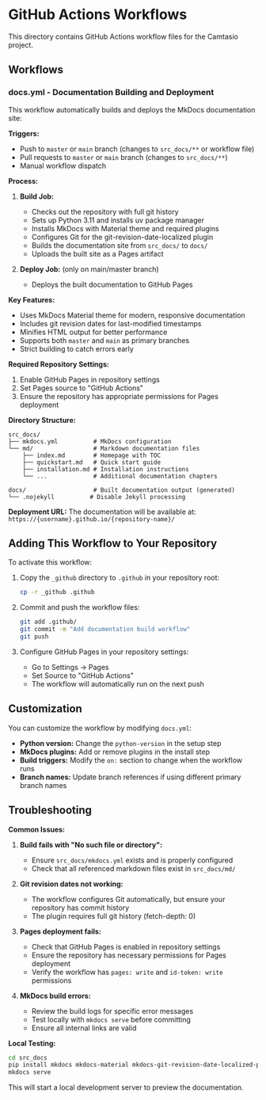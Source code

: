 # GitHub Actions Workflows

This directory contains GitHub Actions workflow files for the Camtasio project.

## Workflows

### docs.yml - Documentation Building and Deployment

This workflow automatically builds and deploys the MkDocs documentation site:

**Triggers:**
- Push to `master` or `main` branch (changes to `src_docs/**` or workflow file)
- Pull requests to `master` or `main` branch (changes to `src_docs/**`)
- Manual workflow dispatch

**Process:**
1. **Build Job:**
   - Checks out the repository with full git history
   - Sets up Python 3.11 and installs uv package manager
   - Installs MkDocs with Material theme and required plugins
   - Configures Git for the git-revision-date-localized plugin
   - Builds the documentation site from `src_docs/` to `docs/`
   - Uploads the built site as a Pages artifact

2. **Deploy Job:** (only on main/master branch)
   - Deploys the built documentation to GitHub Pages

**Key Features:**
- Uses MkDocs Material theme for modern, responsive documentation
- Includes git revision dates for last-modified timestamps
- Minifies HTML output for better performance
- Supports both `master` and `main` as primary branches
- Strict building to catch errors early

**Required Repository Settings:**
1. Enable GitHub Pages in repository settings
2. Set Pages source to "GitHub Actions"
3. Ensure the repository has appropriate permissions for Pages deployment

**Directory Structure:**
```
src_docs/
├── mkdocs.yml          # MkDocs configuration
└── md/                 # Markdown documentation files
    ├── index.md        # Homepage with TOC
    ├── quickstart.md   # Quick start guide
    ├── installation.md # Installation instructions
    └── ...             # Additional documentation chapters

docs/                   # Built documentation output (generated)
└── .nojekyll          # Disable Jekyll processing
```

**Deployment URL:**
The documentation will be available at: `https://{username}.github.io/{repository-name}/`

## Adding This Workflow to Your Repository

To activate this workflow:

1. Copy the `_github` directory to `.github` in your repository root:
   ```bash
   cp -r _github .github
   ```

2. Commit and push the workflow files:
   ```bash
   git add .github/
   git commit -m "Add documentation build workflow"
   git push
   ```

3. Configure GitHub Pages in your repository settings:
   - Go to Settings → Pages
   - Set Source to "GitHub Actions"
   - The workflow will automatically run on the next push

## Customization

You can customize the workflow by modifying `docs.yml`:

- **Python version:** Change the `python-version` in the setup step
- **MkDocs plugins:** Add or remove plugins in the install step  
- **Build triggers:** Modify the `on:` section to change when the workflow runs
- **Branch names:** Update branch references if using different primary branch names

## Troubleshooting

**Common Issues:**

1. **Build fails with "No such file or directory":**
   - Ensure `src_docs/mkdocs.yml` exists and is properly configured
   - Check that all referenced markdown files exist in `src_docs/md/`

2. **Git revision dates not working:**
   - The workflow configures Git automatically, but ensure your repository has commit history
   - The plugin requires full git history (fetch-depth: 0)

3. **Pages deployment fails:**
   - Check that GitHub Pages is enabled in repository settings
   - Ensure the repository has necessary permissions for Pages deployment
   - Verify the workflow has `pages: write` and `id-token: write` permissions

4. **MkDocs build errors:**
   - Review the build logs for specific error messages
   - Test locally with `mkdocs serve` before committing
   - Ensure all internal links are valid

**Local Testing:**
```bash
cd src_docs
pip install mkdocs mkdocs-material mkdocs-git-revision-date-localized-plugin
mkdocs serve
```

This will start a local development server to preview the documentation.